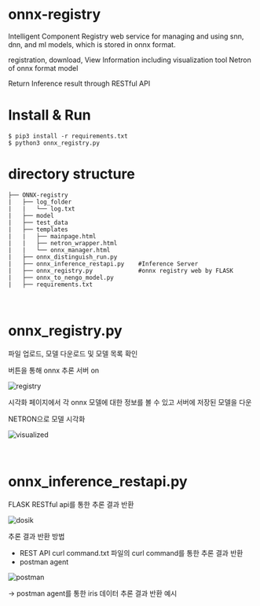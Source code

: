 # onnx-registry
Intelligent Component Registry web service for managing and using snn, dnn, and ml models, which is stored in onnx format.

registration, download, View Information including visualization tool Netron of onnx format model

Return Inference result through RESTful API

# Install & Run
```
$ pip3 install -r requirements.txt
$ python3 onnx_registry.py
```

# directory structure
```
├── ONNX-registry
|   ├── log_folder
|   |   └── log.txt
|   ├── model         
|   ├── test_data
|   ├── templates
|   |   ├── mainpage.html                  
|   |   ├── netron_wrapper.html              
|   |   └── onnx_manager.html             
|   ├── onnx_distinguish_run.py
|   ├── onnx_inference_restapi.py    #Inference Server 
|   ├── onnx_registry.py             #onnx registry web by FLASK
|   ├── onnx_to_nengo_model.py  
|   ├── requirements.txt
```

<br/>


# onnx_registry.py
파일 업로드, 모델 다운로드 및 모델 목록 확인

버튼을 통해 onnx 추론 서버 on

![registry](https://user-images.githubusercontent.com/71939195/121996644-ee0c8400-cde3-11eb-8926-f9da46122ee5.PNG)






시각화 페이지에서 각 onnx 모델에 대한 정보를 볼 수 있고 서버에 저장된 모델을 다운

NETRON으로 모델 시각화

![visualized](https://user-images.githubusercontent.com/71939195/121996925-72f79d80-cde4-11eb-8146-441215924664.PNG)

<br/>

# onnx_inference_restapi.py
FLASK RESTful api를 통한 추론 결과 반환

![dosik](https://user-images.githubusercontent.com/71939195/121997231-fca76b00-cde4-11eb-9b65-2af22c5cbfa7.PNG)

추론 결과 반환 방법
 - REST API curl command.txt 파일의 curl command를 통한 추론 결과 반환
 - postman agent 
 
 ![postman](https://user-images.githubusercontent.com/71939195/121997720-c1596c00-cde5-11eb-81f8-758d082cd702.png)
 
 -> postman agent를 통한 iris 데이터 추론 결과 반환 예시

